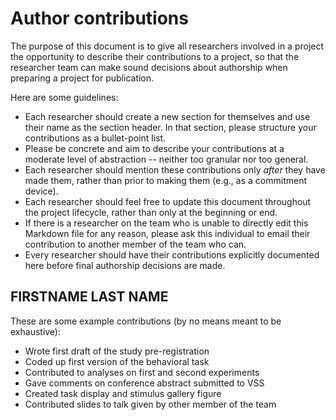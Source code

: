 # Author contributions

The purpose of this document is to give all researchers involved in a project the opportunity to describe their contributions to a project, so that the researcher team can make sound decisions about authorship when preparing a project for publication. 

Here are some guidelines:
* Each researcher should create a new section for themselves and use their name as the section header. In that section, please structure your contributions as a bullet-point list. 
* Please be concrete and aim to describe your contributions at a moderate level of abstraction -- neither too granular nor too general. 
* Each researcher should mention these contributions only *after* they have made them, rather than prior to making them (e.g., as a commitment device). 
* Each researcher should feel free to update this document throughout the project lifecycle, rather than only at the beginning or end.
* If there is a researcher on the team who is unable to directly edit this Markdown file for any reason, please ask this individual to email their contribution to another member of the team who can. 
* Every researcher should have their contributions explicitly documented here before final authorship decisions are made. 

## FIRSTNAME LAST NAME

These are some example contributions (by no means meant to be exhaustive):
* Wrote first draft of the study pre-registration
* Coded up first version of the behavioral task
* Contributed to analyses on first and second experiments
* Gave comments on conference abstract submitted to VSS
* Created task display and stimulus gallery figure
* Contributed slides to talk given by other member of the team
